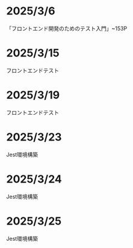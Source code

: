 # 2025/3/6
「フロントエンド開発のためのテスト入門」~153P

# 2025/3/15
フロントエンドテスト

# 2025/3/19
フロントエンドテスト

# 2025/3/23
Jest環境構築

# 2025/3/24
Jest環境構築

# 2025/3/25
Jest環境構築
